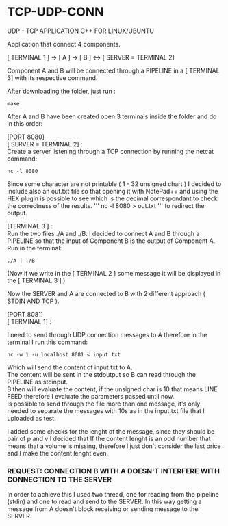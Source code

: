 # TCP-UDP-CONN
UDP - TCP APPLICATION C++ FOR LINUX/UBUNTU  

Application that connect 4 components.  

[ TERMINAL 1 ] -> [ A ] -> [ B ] <-> [ SERVER = TERMINAL 2]

Component A and B will be connected through a PIPELINE in a [ TERMINAL 3] with its respective command.  

After downloading the folder, just run : 
```
make
```
After A and B have been created open 3 terminals inside the folder and do in this order:

[PORT 8080]  
[ SERVER = TERMINAL 2] :  
Create a server listening through a TCP connection by running the netcat command:

```
nc -l 8080 
```

Since some character are not printable ( 1 - 32 unsigned chart ) I decided to include also an out.txt file so that opening it with NotePad++ and using the HEX plugin is possible to see which is the decimal correspondant to check the correctness of the results.
'''
nc -l 8080 > out.txt
'''
to redirect the output.  

[TERMINAL 3 ] :  
Run the two files ./A and ./B. I decided to connect A and B through a PIPELINE so that the input of Component B is the output of Component A.  
Run in the terminal:  
```
./A | ./B
```
(Now if we write in the [ TERMINAL 2 ] some message it will be displayed in the [ TERMINAL 3 ] )

Now the SERVER and A are connected to B with 2 different approach ( STDIN AND TCP ).  

[PORT 8081]  
[ TERMINAL 1] :  

I need to send through UDP connection messages to A therefore in the terminal I run this command:  

```
nc -w 1 -u localhost 8081 < input.txt
```

Which will send the content of input.txt to A.  
The content will be sent in the stdoutput so B can read through the PIPELINE as stdinput.  
B then will evaluate the content, if the unsigned char is 10 that means LINE FEED therefore I evaluate the parameters passed until now.  
Is possible to send through the file more than one message, it's only needed to separate the messages with 10s as in the input.txt file that I uploaded as test.  
  
  I added some checks for the lenght of the message, since they should be pair of p and v I decided that If the content lenght is an odd number that means that a volume is missing, therefore I just don't consider the last price and I make the content lenght even.
  
 ### REQUEST: CONNECTION B WITH A DOESN'T INTERFERE WITH CONNECTION TO THE SERVER
 
 In order to achieve this I used two thread, one for reading from the pipeline (stdin) and one to read and send to the SERVER. In this way getting a message from A doesn't block receiving or sending message to the SERVER.
  
  
  



